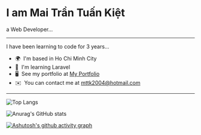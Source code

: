 I am Mai Trần Tuấn Kiệt
==========================================================================================================================================

a Web Developer...

-------------

I have been learning to code for 3 years...

* 🌍  I'm based in Ho Chi Minh City
* 🧠  I'm learning Laravel
* 🖥️  See my portfolio at [My Portfolio](http://myapp.com)
* ✉️  You can contact me at [mttk2004@hotmail.com](mailto:mttk2004@hotmail.com)

-------------

![Top Langs](https://github-readme-stats.vercel.app/api/top-langs/?username=mttk2004&layout=pie&theme=transparent&langs_count=10)

![Anurag's GitHub stats](https://github-readme-stats.vercel.app/api?username=mttk2004&show_icons=true&theme=transparent)

[![Ashutosh's github activity graph](https://github-readme-activity-graph.vercel.app/graph?username=mttk2004)](https://github.com/ashutosh00710/github-readme-activity-graph)
